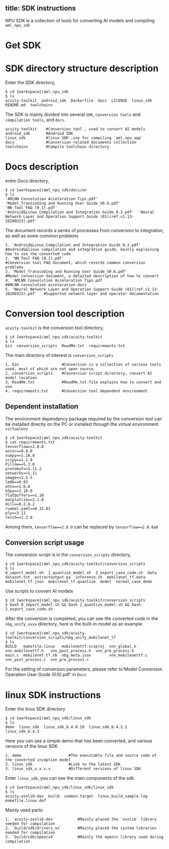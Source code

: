 title: SDK instructions
---

NPU SDK is a collection of tools for converting AI models and compiling `aml_npu_sdk`

# Get SDK

# SDK directory structure description

Enter the SDK directory,

```shell
$ cd {workspace}/aml_npu_sdk
$ ls
acuity-toolkit  android_sdk  Dockerfile  docs  LICENSE  linux_sdk  README.md  toolchains
```

The SDK is mainly divided into several `SDK`, `conversion tools` and `compilation tools`, and `docs`.

```
acuity-toolkit    #Conversion tool , used to convert AI models
android_sdk       #Android SDK 
linux_sdk         #linux SDK ,use for compiling `aml_npu_app`
docs              #Conversion related documents collection
toolchains        #Compile toolchain directory
```

# Docs description

entre Docs directory,

```shell
$ cd {workspace}/aml_npu_sdk/docs/en
$ ls
'AMLNN Convolution Acceleration Tips.pdf'                  'Model_Transcoding and Running User Guide_V0.6.pdf'                              'NN Tool FAQ (0.1).pdf'
'Android&Linux_Compilation and Integration Guide_0.2.pdf'  'Neural Network Layer and Operation Support Guide (01)(ref.v1.13-20200323).pdf'
```

The document records a series of processes from conversion to integration, as well as some common problems

```
1. 'Android&Linux_Compilation and Integration Guide_0.2.pdf'                         #Android&&linux compilation and integration guide, mainly explaining how to use the converted code
2. 'NN Tool FAQ (0.1).pdf'                                                           #Conversion tool FAQ document, which records common conversion problems
3. 'Model_Transcoding and Running User Guide_V0.6.pdf'                               #Model conversion document, a detailed description of how to convert
4. 'AMLNN Convolution Acceleration Tips.pdf                                          #AMLNN convolution acceleration docs
5. 'Neural Network Layer and Operation Support Guide (01)(ref.v1.13-20200323).pdf'   #Supported network layer and operator documentation
```

# Conversion tool description

`acuity-toolkit` is the conversion tool directory,

```shell
$ cd {workspace}/aml_npu_sdk/acuity-toolkit
$ ls
bin  conversion_scripts  ReadMe.txt  requirements.txt
```

The main directory of interest is `conversion_scripts`

```
1. bin                   #Conversion is a collection of various tools used, most of which are not open source.
2. conversion_scripts    #Conversion script directory, convert AI model location
3. ReadMe.txt            #ReadMe.txt file explains how to convert and use
4. requirements.txt      #Conversion tool dependent environment
```

## Dependent installation

The environment dependency package required by the conversion tool can be installed directly on the PC or installed through the virtual environment `virtualenv`

```shell
$ cd {workspace}/aml_npu_sdk/acuity-toolkit
$ cat requirements.txt
tensorflow==2.0.0
astor==0.8.0
numpy==1.18.0
scipy==1.1.0
Pillow==5.3.0
protobuf==3.11.2
networkx>=1.11
image==1.5.5
lmdb==0.93
onnx==1.6.0
h5py==2.10.0
flatbuffers==1.10
matplotlib==2.1.0
dill==0.2.8.2
ruamel.yaml==0.15.81
ply==3.11
torch==1.2.0
```

Among them, `tensorflow==2.0.0` can be replaced by `tensorflow==2.0.0a0`

## Conversion script usage

The conversion script is in the `conversion_scripts` directory,

```shell
$ cd {workspace}/aml_npu_sdk/acuity-toolkit/conversion_scripts
$ ls
0_import_model.sh  1_quantize_model.sh  2_export_case_code.sh  data  dataset.txt  extractoutput.py  inference.sh  mobilenet_tf.data  mobilenet_tf.json  mobilenet_tf.quantize  model  normal_case_demo
```

Use scripts to convert AI models

```shell
$ cd {workspace}/aml_npu_sdk/acuity-toolkit/conversion_scripts
$ bash 0_import_model.sh && bash 1_quantize_model.sh && bash 2_export_case_code.sh 
```

After the conversion is completed, you can see the converted code in the `nbg_unify_xxxx` directory, here is the built-in model as an example

```shell
$ cd {workspace}/aml_npu_sdk/acuity-toolkit/conversion_scripts/nbg_unify_mobilenet_tf
$ ls
BUILD   makefile.linux   mobilenettf.vcxproj  vnn_global.h       vnn_mobilenettf.h   vnn_post_process.h  vnn_pre_process.h
main.c  mobilenet_tf.nb  nbg_meta.json        vnn_mobilenettf.c  vnn_post_process.c  vnn_pre_process.c
```

For the setting of conversion parameters, please refer to'Model Conversion Operation User Guide (0.6).pdf' in `Docs`

# linux SDK instructions

Enter the linux SDK directory

```shell
$ cd {workspace}/aml_npu_sdk/linux_sdk
$ ls
demo  linux_sdk  linux_sdk_6.4.0.10  linux_sdk_6.4.2.1  linux_sdk_6.4.3
```

Here you can see a simple demo that has been converted, and various versions of the linux SDK.

```
1. demo                     #The executable file and source code of the converted inception model
2. linux_sdk                #Link to the latest SDK
3. linux_sdk_x.x.x.x        #Different versions of linux SDK
```

Enter `linux_sdk`, you can see the main components of the sdk

```shell
$ cd {workspace}/aml_npu_sdk/linux_sdk/linux_sdk
$ ls 
acuity-ovxlib-dev  build  common.target  linux_build_sample.log  makefile.linux.def
```

Mainly used parts:

```
1. `acuity-ovxlib-dev`          #Mainly placed the `ovxlib` library needed for compilation
2. `build/sdk/drivers_xx`       #Mainly placed the system libraries needed for compilation
3. `build/sdk/opencvX`          #Mainly the opencv library used during compilation
```










